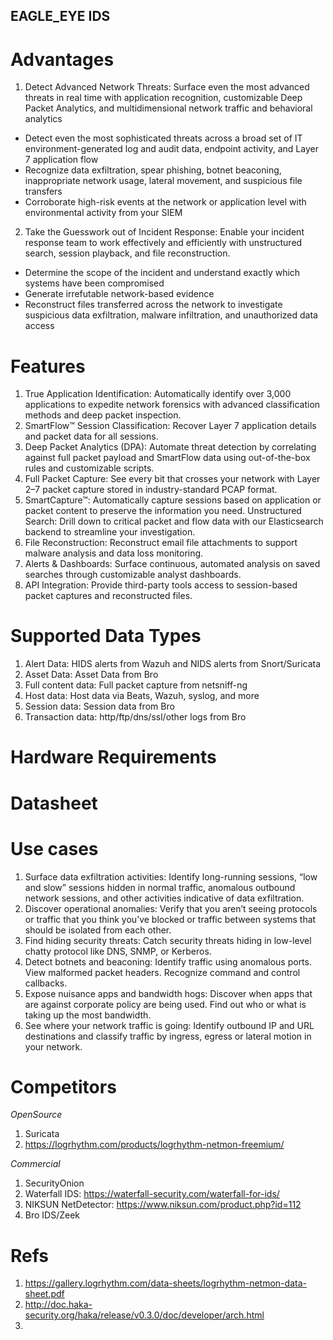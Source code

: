 EAGLE_EYE IDS
---

# Advantages
1. Detect Advanced Network Threats: Surface even the most advanced threats in real time with application recognition, customizable Deep Packet Analytics, and multidimensional network traffic and behavioral analytics <br>
- Detect even the most sophisticated threats across a broad set of IT environment-generated log and audit data, endpoint activity, and Layer 7 application flow
- Recognize data exfiltration, spear phishing, botnet beaconing, inappropriate network usage, lateral movement, and suspicious file transfers
- Corroborate high-risk events at the network or application level with environmental activity from your SIEM
2. Take the Guesswork out of Incident Response: Enable your incident response team to work effectively and efficiently with unstructured search, session playback, and file reconstruction.<br>
- Determine the scope of the incident and understand exactly which systems have been compromised
- Generate irrefutable network-based evidence
- Reconstruct files transferred across the network to investigate suspicious data exfiltration, malware infiltration, and unauthorized data access

# Features
1. True Application Identification: Automatically identify over 3,000 applications to expedite network forensics with advanced classification methods and deep packet inspection.
2. SmartFlow™ Session Classification: Recover Layer 7 application details and packet data for all sessions.
3. Deep Packet Analytics (DPA): Automate threat detection by correlating against full packet payload and SmartFlow data using out-of-the-box rules and customizable scripts.
4. Full Packet Capture: See every bit that crosses your network with Layer 2–7 packet capture stored in industry-standard PCAP format.
5. SmartCapture™: Automatically capture sessions based on application or packet content to preserve the information you need.
Unstructured Search: Drill down to critical packet and flow data with our Elasticsearch backend to streamline your investigation.
6. File Reconstruction: Reconstruct email file attachments to support malware analysis and data loss monitoring.
7. Alerts & Dashboards: Surface continuous, automated analysis on saved searches through customizable analyst dashboards.
8. API Integration: Provide third-party tools access to session-based packet captures and reconstructed files.

# Supported Data Types
1. Alert Data: HIDS alerts from Wazuh and NIDS alerts from Snort/Suricata
2. Asset Data: Asset Data from Bro
3. Full content data: Full packet capture from netsniff-ng
4. Host data: Host data via Beats, Wazuh, syslog, and more
5. Session data: Session data from Bro
6. Transaction data: http/ftp/dns/ssl/other logs from Bro

# Hardware Requirements

# Datasheet

# Use cases
1. Surface data exfiltration activities: Identify long-running sessions, “low and slow” sessions hidden in normal traffic, anomalous outbound network sessions, and other activities indicative of data exfiltration.
2. Discover operational anomalies: Verify that you aren’t seeing protocols or traffic that you think you’ve blocked or traffic between systems that should be isolated from each other.
3. Find hiding security threats: Catch security threats hiding in low-level chatty protocol like DNS, SNMP, or Kerberos.
4. Detect botnets and beaconing: Identify traffic using anomalous ports. View malformed packet headers. Recognize command and control callbacks.
5. Expose nuisance apps and bandwidth hogs: Discover when apps that are against corporate policy are being used. Find out who or what is taking up the most bandwidth.
6. See where your network traffic is going: Identify outbound IP and URL destinations and classify traffic by ingress, egress or lateral motion in your network.

# Competitors
_*OpenSource*_
1. Suricata
2. https://logrhythm.com/products/logrhythm-netmon-freemium/

_*Commercial*_
1. SecurityOnion
2. Waterfall IDS: https://waterfall-security.com/waterfall-for-ids/
3. NIKSUN NetDetector: https://www.niksun.com/product.php?id=112
4. Bro IDS/Zeek

# Refs
1. https://gallery.logrhythm.com/data-sheets/logrhythm-netmon-data-sheet.pdf
2. http://doc.haka-security.org/haka/release/v0.3.0/doc/developer/arch.html
3. 

